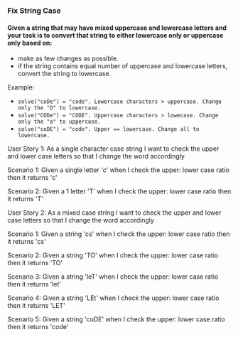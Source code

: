### Fix String Case

#### Given a string that may have mixed uppercase and lowercase letters and your task is to convert that string to either lowercase only or uppercase only based on:
- make as few changes as possible.
- if the string contains equal number of uppercase and lowercase letters, convert the string to lowercase.

Example:
- `solve("coDe") = "code". Lowercase characters > uppercase. Change only the "D" to lowercase.`
- `solve("CODe") = "CODE". Uppercase characters > lowecase. Change only the "e" to uppercase.`
- `solve("coDE") = "code". Upper == lowercase. Change all to lowercase.`

User Story 1:
As a single character case string I want to check the upper and lower case letters so that I change the word accordingly

Scenario 1:
Given a single letter 'c' when I check the upper: lower case ratio then it returns 'c'

Scenario 2:
Given a 1 letter 'T' when I check the upper: lower case ratio then it returns 'T'

User Story 2:
As a mixed case string I want to check the upper and lower case letters so that I change the word accordingly

Scenario 1:
Given a string 'cs' when I check the upper: lower case ratio then it returns 'cs'

Scenario 2:
Given a string 'TO' when I check the upper: lower case ratio then it returns 'TO'

Scenario 3:
Given a string 'leT' when I check the upper: lower case ratio then it returns 'let'

Scenario 4:
Given a string 'LEt' when I check the upper: lower case ratio then it returns 'LET'

Scenario 5:
Given a string 'coDE' when I check the upper: lower case ratio then it returns 'code'